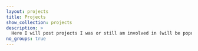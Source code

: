 ```yaml
---
layout: projects
title: Projects
show_collection: projects
description: >
  Here I will post projects I was or still am involved in (will be populated in the coming weeks).
no_groups: true
---
```

